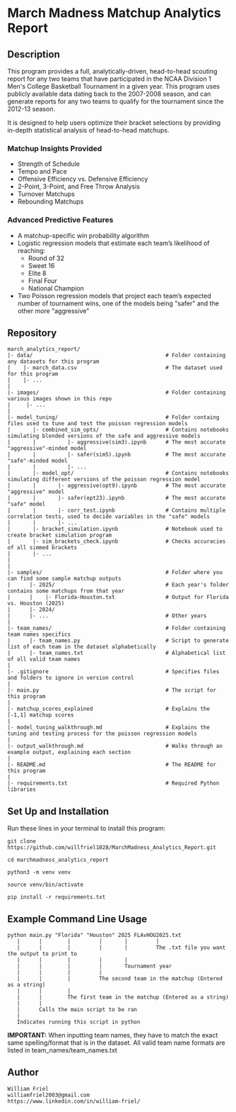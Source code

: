 # March Madness Matchup Analytics Report

## Description

This program provides a full, analytically-driven, head-to-head scouting report for any two teams that have participated in the NCAA Division 1 Men's College Basketball Tournament in a given year. This program uses publicly available data dating back to the 2007-2008 season, and can generate reports for any two teams to qualify for the tournament since the 2012-13 season. 

It is designed to help users optimize their bracket selections by providing in-depth statistical analysis of head-to-head matchups.

### Matchup Insights Provided

- Strength of Schedule
- Tempo and Pace
- Offensive Efficiency vs. Defensive Efficiency
- 2-Point, 3-Point, and Free Throw Analysis
- Turnover Matchups
- Rebounding Matchups

### Advanced Predictive Features

- A matchup-specific win probability algorithm
- Logistic regression models that estimate each team’s likelihood of reaching:
  - Round of 32
  - Sweet 16
  - Elite 8
  - Final Four
  - National Champion
- Two Poisson regression models that project each team’s expected number of tournament wins, one of the models being "safer" and the other more "aggressive"

## Repository

```
march_analytics_report/
|- data/                                          # Folder containing any datasets for this program
|    |- march_data.csv                            # The dataset used for this program
|    |- ...
|
|- images/                                        # Folder containing various images shown in this repo
|     |- ...
|
|- model_tuning/                                  # Folder containg files used to tune and test the poisson regression models
|       |- combined_sim_opts/                     # Contains notebooks simulating blended versions of the safe and aggressive models
|       |          |- aggressive(sim3).ipynb      # The most accurate "aggressive"-minded model
|       |          |- safer(sim5).ipynb           # The most accurate "safe"-minded model
|       |          |- ...
|       |- model_opt/                             # Contains notebooks simulating different versions of the poisson regression model
|       |       |- aggressive(opt9).ipynb         # The most accurate "aggressive" model
|       |       |- safer(opt23).ipynb             # The most accurate "safe" model
|       |       |- corr_test.ipynb                # Contains multiple correlation tests, used to decide variables in the "safe" models
|       |       |- ...
|       |- bracket_simulation.ipynb               # Notebook used to create bracket simulation program
|       |- sim_brackets_check.ipynb               # Checks accuracies of all simmed brackets
|       |- ...
|       
|
|- samples/                                       # Folder where you can find some sample matchup outputs
|      |- 2025/                                   # Each year's folder contains some matchups from that year
|      |    |- Florida-Houston.txt                # Output for Florida vs. Houston (2025)
|      |- 2024/
|      |- ...                                     # Other years
|
|- team_names/                                    # Folder containing team names specifics
|      |- team_names.py                           # Script to generate list of each team in the dataset alphabetically
|      |- team_names.txt                          # Alphabetical list of all valid team names
|
|- .gitignore                                     # Specifies files and folders to ignore in version control
|
|- main.py                                        # The script for this program
|
|- matchup_scores_explained                       # Explains the [-1,1] matchup scores
|
|- model_tuning_walkthrough.md                    # Explains the tuning and testing process for the poisson regression models
|
|- output_walkthrough.md                          # Walks through an example output, explaining each section
|
|- README.md                                      # The README for this program
|
|- requirements.txt                               # Required Python libraries

```
## Set Up and Installation

Run these lines in your terminal to install this program:
```
git clone https://github.com/willfriel1028/MarchMadness_Analytics_Report.git
```
```
cd marchmadness_analytics_report
```
```
python3 -m venv venv
```
```
source venv/bin/activate
```
```
pip install -r requirements.txt
```
## Example Command Line Usage
```
python main.py "Florida" "Houston" 2025 FLAvHOU2025.txt
   |      |        |         |       |         |
   |      |        |         |       |         The .txt file you want the output to print to
   |      |        |         |       |
   |      |        |         |       Tournament year
   |      |        |         |
   |      |        |         The second team in the matchup (Entered as a string)
   |      |        |
   |      |        The first team in the matchup (Entered as a string)
   |      |
   |      Calls the main script to be ran
   |
   Indicates running this script in python
```   
**IMPORTANT:** When inputting team names, they have to match the exact same spelling/format that is in the dataset. All valid team name formats are listed in team_names/team_names.txt

## Author
```
William Friel
williamfriel2003@gmail.com
https://www.linkedin.com/in/william-friel/
```